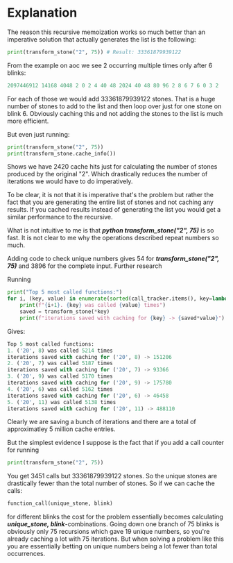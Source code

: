 # Explanation

The reason this recursive memoization works so much better than an imperative solution
that actually generates the list is the following:
```python
print(transform_stone("2", 75)) # Result: 33361879939122
```
From the example on aoc we see 2 occurring multiple times only after 6 blinks: 

```python
2097446912 14168 4048 2 0 2 4 40 48 2024 40 48 80 96 2 8 6 7 6 0 3 2
```

For each of those we would add 33361879939122 stones. That is a huge number of stones to add to the list and then loop over just for one stone on 
blink 6. Obviously caching this and not adding the stones to the list is much more efficient.

But even just running:
```python
print(transform_stone("2", 75))
print(transform_stone.cache_info())
```

Shows we have 2420 cache hits just for calculating the number of stones produced by the original "2". Which drastically reduces
the number of iterations we would have to do imperatively.

To be clear, it is not that it is imperative that's the problem but rather the fact that you are generating the entire list of stones
and not caching any results. If you cached results instead of generating the list you would get a similar performance to the recursive.

What is not intuitive to me is that ***python transform_stone("2", 75)*** is so fast. It is not clear to me why the operations described repeat numbers so much.

Adding code to check unique numbers gives 54 for ***transform_stone("2", 75)*** and 3896 for the complete input. Further research

Running

```python
print("Top 5 most called functions:")
for i, (key, value) in enumerate(sorted(call_tracker.items(), key=lambda x: x[1], reverse=True)[:5]):
    print(f"{i+1}. {key} was called {value} times")
    saved = transform_stone(*key)
    print(f"iterations saved with caching for {key} -> {saved*value}")
```

Gives:
```python
Top 5 most called functions:
1. ('20', 8) was called 5214 times
iterations saved with caching for ('20', 8) -> 151206
2. ('20', 7) was called 5187 times
iterations saved with caching for ('20', 7) -> 93366
3. ('20', 9) was called 5170 times
iterations saved with caching for ('20', 9) -> 175780
4. ('20', 6) was called 5162 times
iterations saved with caching for ('20', 6) -> 46458
5. ('20', 11) was called 5138 times
iterations saved with caching for ('20', 11) -> 488110
```

Clearly we are saving a bunch of iterations and there are a total of approximatley 5 million cache entries. 

But the simplest evidence I suppose is the fact that if you add a call counter for running

```python
print(transform_stone("2", 75))
```

You get 3451 calls but 33361879939122 stones. So the unique stones are drastically fewer than the total number of stones. So if we can cache the calls:

```python
function_call(unique_stone, blink)
```

for different blinks the cost for the problem essentially becomes calculating ***unique_stone, blink***-combinations. Going down one branch of 75 blinks is obviously only 75 recursions which gave 19 unique numbers, so you're already caching a lot with 75 iterations. But when solving a problem like this you are essentially betting on unique numbers being a lot fewer than total occurrences.